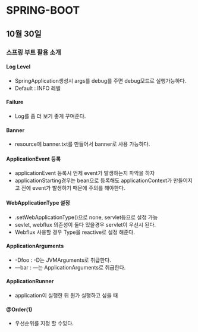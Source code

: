 # SPRING-BOOT

## 10월 30일

### 스프링 부트 활용 소개

#### Log Level
* SpringApplication생성시 args를 debug를 주면 debug모드로 실행가능하다.
* Default : INFO 레벨

#### Failure
* Log를 좀 더 보기 좋게 꾸며준다.

#### Banner
* resource에 banner.txt를 만들어서 banner로 사용 가능하다.

#### ApplicationEvent 등록
* applicationEvent 등록시 언제 event가 발생하는지 파악을 하자
* applicationStarting경우는 bean으로 등록해도 applicationContext가 만들어지고 전에 event가 발생하기 때문에 주의를 해야한다.

#### WebApplicationType 설정
* .setWebApplicationType()으로 none, servlet등으로 설정 가능
* sevlet, webflux 의존성이 둘다 있을경우 servlet이 우선시 된다.
* Webflux 사용할 경우 Type을 reactive로 설정 해준다.

#### ApplicationArguments
* -Dfoo : -D는 JVMArguments로 취급한다.
* —bar : —는 ApplicationArguments로 취급한다.

#### ApplicationRunner
* application이 실행한 뒤 뭔가 실행하고 싶을 때

#### @Order(1)
* 우선순위를 지정 할 수있다.